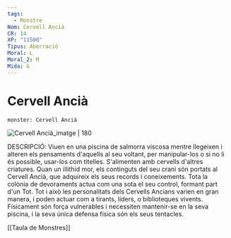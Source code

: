 ```yaml
---
tags:
  - Monstre
Nom: Cervell Ancià
CR: 14
XP: "11500"
Tipus: Aberració
Moral: L
Moral_2: M
Mida: G
---
```

# Cervell Ancià

```statblock
monster: Cervell Ancià
```

![Cervell Ancià_imatge | 180](https://static.wikia.nocookie.net/forgottenrealms/images/b/b8/Elder_brain-5e.jpg/revision/latest/scale-to-width-down/434?cb&#x3D;20171018144342)

DESCRIPCIÓ: 
Viuen en una piscina de salmorra viscosa mentre llegeixen i alteren els pensaments d'aquells al seu voltant, per manipular-los o si no li és possible, usar-los com titelles. S'alimenten amb cervells d'altres criatures. Quan un illithid mor, els continguts del seu crani són portats al Cervell Ancià, que adquireix els seus records i coneixements. Tota la colònia de devoraments actua com una sota el seu control, formant part d'un Tot. Tot i això les personalitats dels Cervells Ancians varien en gran manera, i poden actuar com a tirants, líders, o biblioteques vivents. Físicament són força vulnerables i necessiten mantenir-se en la seva piscina, i la seva única defensa física són els seus tentacles.

[[Taula de Monstres]]